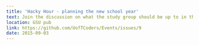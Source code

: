 ```yaml
---
title: 'Hacky Hour - planning the new school year'
text: Join the discussion on what the study group should be up to in the new term
location: GSU pub
link: https://github.com/UofTCoders/Events/issues/9
date: 2015-09-03
---
```


